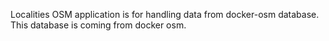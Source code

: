 Localities OSM application is for handling data from docker-osm database. This database is coming from docker osm.
